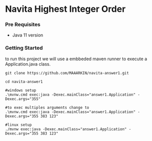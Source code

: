 # Navita Highest Integer Order

### Pre Requisites

 - Java 11 version

### Getting Started

to run this project we will use a embbeded maven runner to execute a Application.java class.

```
git clone https://github.com/MAAARKIN/navita-answer1.git

cd navita-answer1

#windows setup
.\mvnw.cmd exec:java -Dexec.mainClass="answer1.Application" -Dexec.args="355"

#to exec multiples arguments change to
.\mvnw.cmd exec:java -Dexec.mainClass="answer1.Application" -Dexec.args="355 383 123"

#linux setup
./mvnw exec:java -Dexec.mainClass="answer1.Application" -Dexec.args="355 383 123"
```

